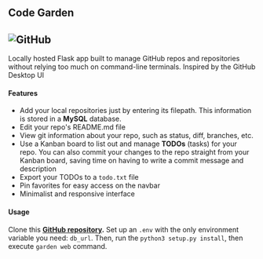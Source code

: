 ## Code Garden
![GitHub](https://img.shields.io/github/license/misterrager8/CodeGarden)
---
Locally hosted Flask app built to manage GitHub repos and repositories without relying too much on command-line terminals. Inspired by the GitHub Desktop UI

#### Features
- Add your local repositories just by entering its filepath. This information is stored in a **MySQL** database.
- Edit your repo's README.md file
- View git information about your repo, such as status, diff, branches, etc.
- Use a Kanban board to list out and manage **TODOs** (tasks) for your repo. You can also commit your changes to the repo straight from your Kanban board, saving time on having to write a commit message and description
- Export your TODOs to a `todo.txt` file
- Pin favorites for easy access on the navbar
- Minimalist and responsive interface

#### Usage
Clone this **[GitHub repository](https://github.com/misterrager8/CodeGarden).** Set up an `.env` with the only environment variable you need: `db_url`. Then, run the `python3 setup.py install`, then execute `garden web` command.
